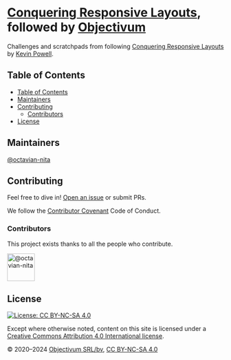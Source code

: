 # [Conquering Responsive Layouts](https://courses.kevinpowell.co/courses/conquering-responsive-layouts), followed by [Objectivum](https://objectivum.eu/)

Challenges and scratchpads from following [Conquering Responsive Layouts](https://courses.kevinpowell.co/courses/conquering-responsive-layouts) by [Kevin Powell](https://www.kevinpowell.co/).

## Table of Contents

- [Table of Contents](#table-of-contents)
- [Maintainers](#maintainers)
- [Contributing](#contributing)
  - [Contributors](#contributors)
- [License](#license)

## Maintainers

[@octavian-nita](https://twitter.com/octavian_t_nita)

## Contributing

Feel free to dive in! [Open an issue](https://github.com/objectivum/thepholio/issues/new) or submit PRs.

We follow the [Contributor Covenant](http://contributor-covenant.org/version/1/3/0/) Code of Conduct.

### Contributors

This project exists thanks to all the people who contribute.

<a class="avatar mr-1" title="octavian-nita">
  <img src="https://github.com/octavian-nita.png?s=64&v=4"
       class="avatar-user" alt="@octavian-nita" width="64" height="64"/>
</a>

## License

[![License: CC BY-NC-SA 4.0](https://img.shields.io/badge/License-CC%20BY--NC--SA%204.0-lightgrey.svg)](https://creativecommons.org/licenses/by-nc-sa/4.0/)

Except where otherwise noted, content on this site is licensed under a
[Creative Commons Attribution 4.0 International license](https://creativecommons.org/licenses/by-nc-sa/4.0/).

&copy; 2020&ndash;2024 [Objectivum SRL/bv](http://objectivum.eu/),
[CC BY-NC-SA 4.0](https://creativecommons.org/licenses/by-nc-sa/4.0/)
